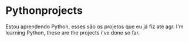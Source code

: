 # Pythonprojects
Estou aprendendo Python, esses são os projetos que eu já fiz até agr.
I'm learning Python, these are the projects i've done so far.
